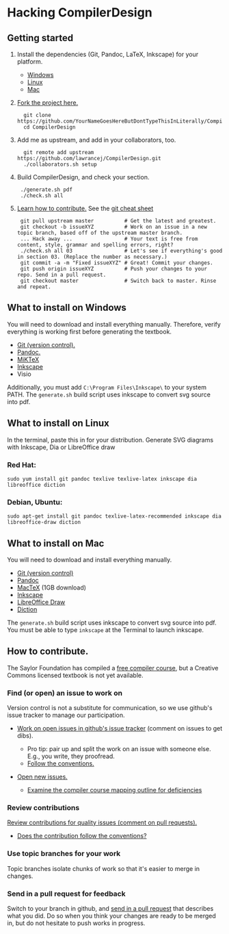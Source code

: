 Hacking CompilerDesign
======================
## Getting started
1. Install the dependencies (Git, Pandoc, LaTeX, Inkscape) for your platform.
    - [Windows](#what-to-install-on-windows)
    - [Linux](#what-to-install-on-linux)
    - [Mac](#what-to-install-on-mac)

2. [Fork the project here.](https://github.com/lawrancej/CompilerDesign/fork)

         git clone https://github.com/YourNameGoesHereButDontTypeThisInLiterally/CompilerDesign.git
         cd CompilerDesign

3. Add me as upstream, and add in your collaborators, too.

         git remote add upstream https://github.com/lawrancej/CompilerDesign.git
         ./collaborators.sh setup

4. Build CompilerDesign, and check your section.

        ./generate.sh pdf
        ./check.sh all

5. [Learn how to contribute.](#how-to-contribute) See the [git cheat sheet](git.md)

        git pull upstream master          # Get the latest and greatest.
        git checkout -b issueXYZ          # Work on an issue in a new topic branch, based off of the upstream master branch.
        ... Hack away ...                 # Your text is free from content, style, grammar and spelling errors, right?
        ./check.sh all 03                 # Let's see if everything's good in section 03. (Replace the number as necessary.)
        git commit -a -m "Fixed issueXYZ" # Great! Commit your changes.
        git push origin issueXYZ          # Push your changes to your repo. Send in a pull request.
        git checkout master               # Switch back to master. Rinse and repeat.

## What to install on Windows
You will need to download and install everything manually.
Therefore, verify everything is working first before generating the textbook.

 - [Git (version control).](http://git-scm.com/downloads)
 - [Pandoc.](http://johnmacfarlane.net/pandoc/installing.html)
 - [MiKTeX](http://miktex.org/2.9/setup)
 - [Inkscape](http://downloads.sourceforge.net/inkscape/Inkscape-0.48.2-1.exe)
 - Visio

Additionally, you must add `C:\Program Files\Inkscape\` to your system PATH.
The `generate.sh` build script uses inkscape to convert svg source into pdf.

## What to install on Linux
In the terminal, paste this in for your distribution. Generate SVG diagrams with Inkscape, Dia or LibreOffice draw

### Red Hat:

    sudo yum install git pandoc texlive texlive-latex inkscape dia libreoffice diction

### Debian, Ubuntu:

    sudo apt-get install git pandoc texlive-latex-recommended inkscape dia libreoffice-draw diction

## What to install on Mac
You will need to download and install everything manually.

 - [Git (version control)](http://git-scm.com/downloads)
 - [Pandoc](http://johnmacfarlane.net/pandoc/installing.html)
 - [MacTeX](http://mirror.ctan.org/systems/mac/mactex/MacTeX.mpkg.zip) (1GB download)
 - [Inkscape](http://downloads.sourceforge.net/inkscape/Inkscape-0.48.2-1-SNOWLEOPARD.dmg)
 - [LibreOffice Draw](http://www.libreoffice.org/download/)
 - [Diction](http://www.moria.de/~michael/diction/)

The `generate.sh` build script uses inkscape to convert svg source into pdf.
You must be able to type `inkscape` at the Terminal to launch inkscape.

## How to contribute.
The Saylor Foundation has compiled a [free compiler course](http://www.saylor.org/courses/cs304/), but a Creative Commons licensed textbook is not yet available.

### Find (or open) an issue to work on
Version control is not a substitute for communication, so we use github's issue tracker to manage our participation.

 - [Work on open issues in github's issue tracker](https://github.com/lawrancej/CompilerDesign/issues) (comment on issues to get dibs).
   * Pro tip: pair up and split the work on an issue with someone else. E.g., you write, they proofread.
   * [Follow the conventions.](CONVENTIONS.md)

 - [Open new issues.](https://github.com/lawrancej/CompilerDesign/issues/new)
   * [Examine the compiler course mapping outline for deficiencies](http://www.saylor.org/content/coursemapping/CourseMappingFormCS304.xls)

### Review contributions
[Review contributions for quality issues (comment on pull requests).](https://github.com/lawrancej/CompilerDesign/pulls)

 - [Does the contribution follow the conventions?](CONVENTIONS.md)

### Use topic branches for your work
Topic branches isolate chunks of work so that it's easier to merge in changes.

### Send in a pull request for feedback
Switch to your branch in github, and [send in a pull request](https://github.com/lawrancej/CompilerDesign/pull/new/master) that describes what you did.
Do so when you think your changes are ready to be merged in, but do not hesitate to push works in progress.
